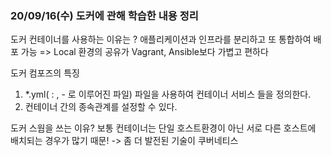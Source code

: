 ### 20/09/16(수) 도커에 관해 학습한 내용 정리

도커 컨테이너를 사용하는 이유는 ? 애플리케이션과 인프라를 분리하고 또 통합하여 배포 가능
=> Local 환경의 공유가 Vagrant, Ansible보다 가볍고 편하다

도커 컴포즈의 특징
1. *.yml( : , - 로 이루어진 파일) 파일을 사용하여 컨테이너 서비스 들을 정의한다.
2. 컨테이너 간의 종속관계를 설정할 수 있다.

도커 스웜을 쓰는 이유? 보통 컨테이너는 단일 호스트환경이 아닌 서로 다른 호스트에 배치되는 경우가 많기 때문! -> 좀 더 발전된 기술이 쿠버네티스